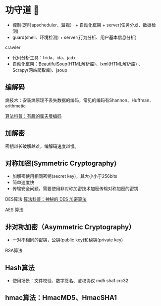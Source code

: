 # 功守道 👋

 - 控制(定时apscheduler、监视） + 自动化框架 + server(任务分发、数据检测)
 - guard(shell、环境检测) + server(行为分析、用户基本信息分析)
 
 crawler
 - 代码分析工具：frida、ida、jadx
 - 自动化框架：BeautifulSoup(HTML解析库)、lxml(HTML解析库) 、 Scrapy(网站爬取库)、jsoup
 
 
 ## 编解码
 
 熵技术：安装熵原理不丢失数据的编码，常见的编码有Shannon、Huffman、arithmetic 

[算法科普：有趣的霍夫曼编码](https://www.cxyxiaowu.com/1496.html)

 ## 加解密
 
密钥越长破解越难，编解码速度越慢。

## 对称加密(Symmetric Cryptography)
- 加解密使用相同密钥(secret key)，其大小小于256bits
- 简单速度快
- 传输安全问题，需要使用非对称加密技术加密传输对称加密的密钥


DES算法
[算法科普：神秘的 DES 加密算法](https://www.cxyxiaowu.com/1478.html)

AES 算法

## 非对称加密（Asymmetric Cryptography）
- 一对不相同的密钥，公钥(public key)和秘钥(private  key)


RSA算法

## Hash算法
- 使用场景：文件校验、数字签名、鉴权协议
md5 sha1 crc32

## hmac算法：HmacMD5、HmacSHA1






